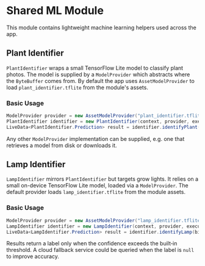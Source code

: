 # Shared ML Module

This module contains lightweight machine learning helpers used across the app.

## Plant Identifier

`PlantIdentifier` wraps a small TensorFlow Lite model to classify plant photos.
The model is supplied by a `ModelProvider` which abstracts where the
`ByteBuffer` comes from. By default the app uses `AssetModelProvider` to load
`plant_identifier.tflite` from the module's assets.

### Basic Usage

```java
ModelProvider provider = new AssetModelProvider("plant_identifier.tflite");
PlantIdentifier identifier = new PlantIdentifier(context, provider, executors);
LiveData<PlantIdentifier.Prediction> result = identifier.identifyPlant(bitmap);
```

Any other `ModelProvider` implementation can be supplied, e.g. one that
retrieves a model from disk or downloads it.

## Lamp Identifier

`LampIdentifier` mirrors `PlantIdentifier` but targets grow lights. It relies on a small on-device
TensorFlow Lite model, loaded via a `ModelProvider`. The default provider loads
`lamp_identifier.tflite` from the module assets.

### Basic Usage

```java
ModelProvider provider = new AssetModelProvider("lamp_identifier.tflite");
LampIdentifier identifier = new LampIdentifier(context, provider, executors);
LiveData<LampIdentifier.Prediction> result = identifier.identifyLamp(bitmap);
```

Results return a label only when the confidence exceeds the built‑in threshold. A cloud fallback
service could be queried when the label is `null` to improve accuracy.